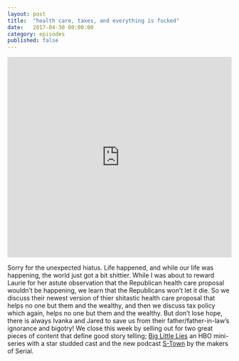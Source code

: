 ```yaml
---
layout: post
title:  "health care, taxes, and everything is fucked"
date:   2017-04-30 00:00:00
category: episodes
published: false
---
```

<iframe width="100%" height="450" scrolling="no" frameborder="no" src="https://w.soundcloud.com/player/?url=https%3A//api.soundcloud.com/tracks/320339909&amp;auto_play=false&amp;hide_related=false&amp;show_comments=true&amp;show_user=true&amp;show_reposts=false&amp;visual=true"></iframe>

Sorry for the unexpected hiatus. Life happened, and while our life was happening, the world just got a bit shittier. While I was about to reward Laurie for her astute observation that the Republican health care proposal wouldn’t be happening, we learn that the Republicans won’t let it die. So we discuss their newest version of thier shitastic health care proposal that helps no one but them and the wealthy, and then we discuss tax policy which again, helps no one but them and the wealthy. But don’t lose hope, there is always Ivanka and Jared to save us from their father/father-in-law’s ignorance and bigotry! We close this week by selling out for two great pieces of content that define good story telling; [Big Little Lies](http://www.hbo.com/big-little-lies) an HBO mini-series with a star studded cast and the new podcast [S-Town](https://stownpodcast.org/) by the makers of Serial. 

